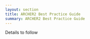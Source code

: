 ```yaml
---
layout: section
title: ARCHER2 Best Practice Guide
summary: ARCHER2 Best Practice Guide
---
```


Details to follow